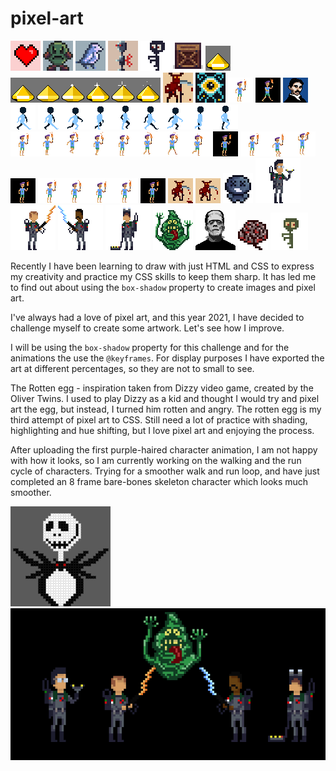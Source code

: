 # pixel-art

![Screenshot of pixel art heart](/heart/heart-300.png "Screenshot pixel art heart") ![Screenshot of pixel art rotten angry Egg](/rotten-egg/rotten-dizzy-egg-300.png "Screenshot pixel art Rotten Egg") ![Screenshot of pixel art bird](/bird/bird-300.png "Screenshot pixel art bird") ![Screenshot of pixel art robot](/robot/robot-300.png "Screenshot pixel art robot") ![Screenshot of pixel art zombie](/zombie/blue-zombie.png "Screenshot pixel art zombie") ![Screenshot of pixel art crate](/crate/crate-300.png "Screenshot pixel art crate")
![Screenshot of pixel art yellow gem](/gem/yellow-gem-animation-01.gif "Screenshot pixel art yellow gem") ![Screenshot of pixel art yellow gem sprite sheet](/gem/yellow-gem-animation.png "Screenshot pixel art yellow gem sprite sheet") ![Screenshot of pixel sprite-01](/sprite-01/sprite-01-300.png "Screenshot pixel art sprite-01") ![Screenshot of pixel sprite-02](/sprite-02/sprite-02-300.png "Screenshot pixel art sprite-02") ![Screenshot of pixel character-01](/character-01/character-01-sm.png "Screenshot pixel art character-01") ![Screenshot of pixel art character-01 animated gif](/character-01/character-01-animation.gif "Screenshot pixel art character-01 animated gif") ![Screenshot of pixel art Nikola Tesla](/nikola-tesla/nikola-tesla-sm.png "Screenshot pixel art Nikola Tesla") ![Screenshot of pixel art character walk cycle](/animated-character-walk-cycle/walk-cycle-sm.gif "Screenshot pixel art character walk cycle") ![Screenshot of pixel art character walk cycle](/animated-character-walk-cycle/walking-sprite-01-sheet.png "Screenshot pixel art character walk cycle") ![Screenshot of pixel art character run cycle sprite sheet](/character-01/character-run-sprite-sheet.png "Screenshot pixel art character run cycle sprite sheet") ![Screenshot of pixel art character run cycle](/character-01/character-run-sm.gif "Screenshot pixel art character run cycle") ![Screenshot of pixel art character jump cycle sprite sheet](/character-01/character-jump-spritesheet.png "Screenshot pixel art character jump cycle sprite sheet") ![Screenshot of pixel art character jump cycle](/character-01/character-01-jump-sm.gif "Screenshot pixel art character jump cycle") ![Screenshot of pixel art character idle sprite sheet](/character-01/character-idle-spritesheet.png "Screenshot pixel art character idle sprite sheet") ![Screenshot of pixel art character idle](/character-01/character-idle-sm.gif "Screenshot pixel art character idle") ![Screenshot of pixel red sprite idle](/sprite-01/red-sprite-idle-sm.gif "Screenshot pixel art red sprite idle pose") ![Pixel art red sprite run cycle](/sprite-01/red-sprite-run-sm.gif "Pixel art red sprite run cycle") ![Pixel art binding of Isaac - Blue Baby](/the-binding-of-isaac/blue-baby-sm.png "Pixel art the binding of Isaac - Blue Baby") ![Pixel art ghostbusters - Egon](/ghostbusters/egon-sm.png "Pixel art ghostbusters - Egon") ![Pixel art ghostbusters - Venkman](/ghostbusters/venkman-sm.png "Pixel art ghostbusters - Venkman") ![Pixel art ghostbusters - Winston](/ghostbusters/winston-sm.png "Pixel art ghostbusters - Winston") ![Pixel art ghostbusters - Ray](/ghostbusters/ray-sm.png "Pixel art ghostbusters - Ray") ![Pixel art ghostbusters - Slimer](/ghostbusters/slimer-sm.png "Pixel art ghostbusters - Slimer") ![Pixel art frankenstein's monster](frankenstein's-monster/frankenstein-sm.png "Pixel art frankenstein's monster") ![Screenshot of pixel art brain](/zombie/brain.png "Screenshot pixel art brain") ![Pixel art animated zombie](zombie/zombie-green-sm.gif "Pixel art animated zombie")

Recently I have been learning to draw with just HTML and CSS to express my creativity and practice my CSS skills to keep them sharp.  It has led me to find out about using the ```box-shadow``` property to create images and pixel art.

I've always had a love of pixel art, and this year 2021, I have decided to challenge myself to create some artwork.  Let's see how I improve.

I will be using the ```box-shadow``` property for this challenge and for the animations the use the ```@keyframes```.  For display purposes I have exported the art at different percentages, so they are not to small to see.

The Rotten egg - inspiration taken from Dizzy video game, created by the Oliver Twins.  I used to play Dizzy as a kid and thought I would try and pixel art the egg, but instead, I turned him rotten and angry.  The rotten egg is my third attempt of pixel art to CSS.  Still need a lot of practice with shading, highlighting and hue shifting, but I love pixel art and enjoying the process.

After uploading the first purple-haired character animation, I am not happy with how it looks, so I am currently working on the walking and the run cycle of characters.  Trying for a smoother walk and run loop, and have just completed an 8 frame bare-bones skeleton character which looks much smoother.

![Screenshot of pixel art Jack Skellington](/jack-skellington/jack.png "Screenshot pixel art Jack Skellington") ![Pixel art ghostbusters - Ghostbusters scene](/ghostbusters/ghostbusters-scene.png "Pixel art ghostbusters - ghostbusters scene")